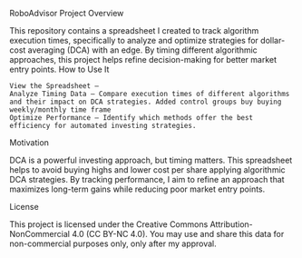 RoboAdvisor
Project Overview

This repository contains a spreadsheet I created to track algorithm execution times, specifically to analyze and optimize strategies for dollar-cost averaging (DCA) with an edge. By timing different algorithmic approaches, this project helps refine decision-making for better market entry points.
How to Use It

    View the Spreadsheet – 
    Analyze Timing Data – Compare execution times of different algorithms and their impact on DCA strategies. Added control groups buy buying weekly/monthly time frame
    Optimize Performance – Identify which methods offer the best efficiency for automated investing strategies.

Motivation

DCA is a powerful investing approach, but timing matters. This spreadsheet helps to avoid buying highs and lower cost per share applying algorithmic DCA strategies. By tracking performance, I aim to refine an approach that maximizes long-term gains while reducing poor market entry points.

License

This project is licensed under the Creative Commons Attribution-NonCommercial 4.0 (CC BY-NC 4.0). You may use and share this data for non-commercial purposes only, only after my approval.

